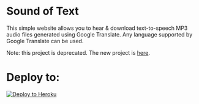 Sound of Text
=============

This simple website allows you to hear & download text-to-speech MP3 audio files generated using Google Translate.
Any language supported by Google Translate can be used.

Note: this project is deprecated. The new project is [here](http://github.com/ncpierson/soundoftext).

# Deploy to:
[![Deploy to Heroku](https://www.herokucdn.com/deploy/button.svg)](https://heroku.com/deploy)
